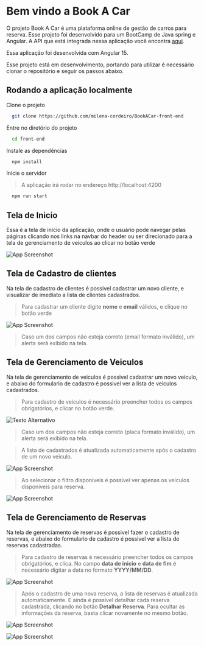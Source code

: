 # Bem vindo a Book A Car

O projeto Book A Car é uma plataforma online de gestão de carros para reserva. Esse projeto foi desenvolvido para um BootCamp de Java spring e Angular.
A API que está integrada nessa aplicação você encontra [aqui](https://github.com/milena-cordeiro/BookACar).

Essa aplicação foi desenvolvida com Angular 15.

Esse projeto está em desenvolvimento, portando para utilizar é necessário clonar o repositório e seguir os passos abaixo.

## Rodando a aplicação localmente

Clone o projeto

```bash
  git clone https://github.com/milena-cordeiro/BookACar-front-end
```

Entre no diretório do projeto

```bash
  cd front-end
```

Instale as dependências

```bash
  npm install
```

Inicie o servidor
> A aplicação irá rodar no endereço http://localhost:4200

```bash
  npm run start
```

## Tela de Inicio

Essa é a tela de inicio da aplicação, onde o usuário pode navegar pelas páginas clicando nos links na navbar do header ou ser direcionado para a tela de gerenciamento de veiculos ao clicar no botão verde

![App Screenshot](front-end/src/assets/telaInicial.png)

## Tela de Cadastro de clientes

Na tela de cadastro de clientes é possivel cadastrar um novo cliente, e visualizar de imediato a lista de clientes cadastrados.
> Para cadastrar um cliente digite **nome** e **email** válidos, e clique no botão verde

![App Screenshot](front-end/src/assets/cadastrocliente.png)

> Caso um dos campos não esteja correto (email formato inválido), um alerta será exibido na tela.


## Tela de Gerenciamento de Veiculos

Na tela de gerenciamento de veiculos é possivel cadastrar um novo veiculo, e abaixo do formulario de cadastro é possivel ver a lista de veiculos cadastrados. 
> Para cadastro de veiculos é necessário preencher todos os campos obrigatórios, e clicar no botão verde. 

<img src="/assets/cadastrarcarro.png" alt="Texto Alternativo">

> Caso um dos campos não esteja correto (placa formato inválido), um alerta será exibido na tela.

> A lista de cadastrados é atualizada automaticamente após o cadastro de um novo veiculo.

![App Screenshot](/front-end/src/assets/todososcarroscadastrados.png)

> Ao selecionar o filtro disponiveis é possivel ver apenas os veiculos disponiveis para reserva.

![App Screenshot](front-end/src/assets/veiculosdisponiveis.png)


## Tela de Gerenciamento de Reservas

Na tela de gerenciamento de reservas é possivel fazer o cadastro de reservas, e abaixo do formulario de cadastro é possivel ver a lista de reservas cadastradas.
> Para cadastro de reservas é necessário preencher todos os campos obrigatórios, e clica. No campo **data de inicio** e **data de fim** é necessário digitar a data no formato **YYYY/MM/DD**.

![App Screenshot](../front-end/src/assets/cadastroreserva.png)

> Após o cadastro de uma nova reserva, a lista de reservas é atualizada automaticamente.
E ainda é possivel detalhar cada reserva cadastrada, clicando no botão **Detalhar Reserva**. Para ocultar as informações da reserva, basta clicar novamente no mesmo botão.

![App Screenshot](../front-end/src/assets/tabelareserva1.png)

![App Screenshot](../front-end/src/assets/detalhesreserva.png)


